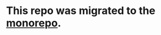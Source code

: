 # This repo was migrated to the [monorepo](https://github.com/4Catalyzer/javascript/tree/master/packages/import-sort).
